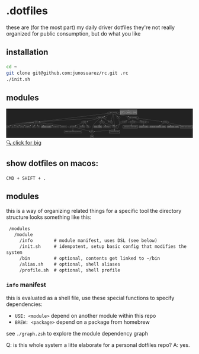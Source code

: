 # .dotfiles

these are (for the most part) my daily driver dotfiles
they're not really organized for public consumption,
but do what you like

## installation

```sh
cd ~
git clone git@github.com:junosuarez/rc.git .rc
./init.sh
```

## modules
[![](./doc/graph.svg) 🔍 click for big](https://raw.githubusercontent.com/junosuarez/rc/main/doc/graph.svg)


## show dotfiles on macos:

`CMD + SHIFT + .`

## modules
this is a way of organizing related things for a specific tool
the directory structure looks something like this:

```
 /modules
   /module
     /info        # module manifest, uses DSL (see below)
     /init.sh     # idempotent, setup basic config that modifies the system
     /bin         # optional, contents get linked to ~/bin
     /alias.sh    # optional, shell aliases
     /profile.sh  # optional, shell profile
```

### `info` manifest
this is evaluated as a shell file, use these special functions to specify dependencies:

- `USE: <module>` depend on another module within this repo
- `BREW: <package>` depend on a package from homebrew


see `./graph.zsh` to explore the module dependency graph

Q: is this whole system a litte elaborate for a personal dotfiles repo?
A: yes.
